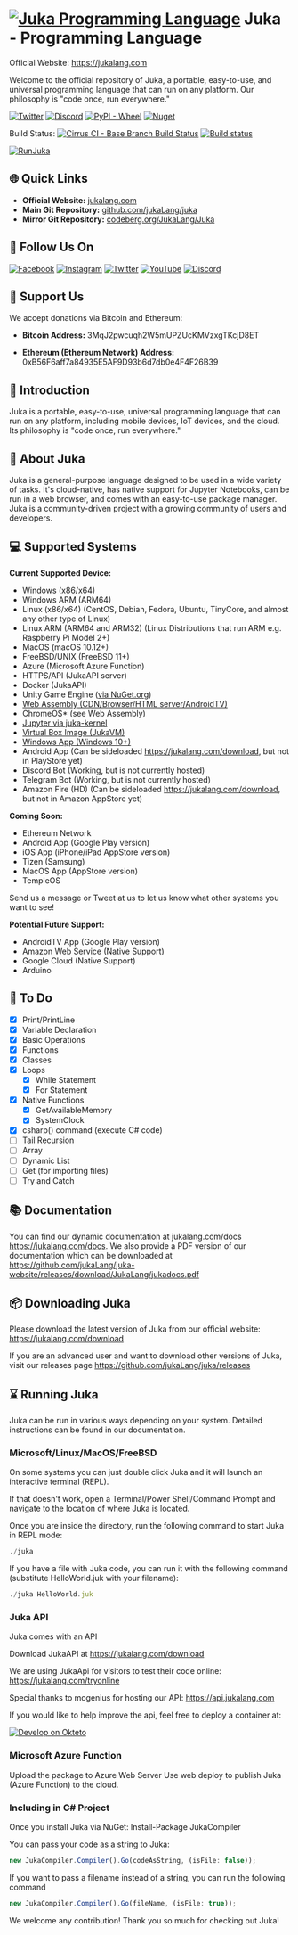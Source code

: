 # [![Juka Programming Language](https://user-images.githubusercontent.com/11934545/192074923-24c8cfb9-12fc-48c4-8faa-2bbc4c187d83.png)](https://jukalang.com) Juka - Programming Language

Official Website: <https://jukalang.com>

Welcome to the official repository of Juka, a portable, easy-to-use, and universal programming language that can run on any platform. Our philosophy is "code once, run everywhere."

[![Twitter](https://img.shields.io/twitter/follow/jukaLang.svg?style=social)](https://twitter.com/jukaLang)
[![Discord](https://img.shields.io/discord/975787212954275910)](https://discord.gg/MsKWsErzfp)
[![PyPI - Wheel](https://img.shields.io/pypi/wheel/juka-kernel)](https://pypi.org/project/juka-kernel/)
[![Nuget](https://img.shields.io/nuget/dt/JukaCompiler)](https://www.nuget.org/packages/JukaCompiler)

Build Status: [![Cirrus CI - Base Branch Build Status](https://img.shields.io/cirrus/github/jukaLang/Juka)](https://cirrus-ci.com/github/jukaLang/Juka)
[![Build status](https://ci.appveyor.com/api/projects/status/nmjmm04xhryx8p54?svg=true)](https://ci.appveyor.com/project/TheAndreiM/juka)

[![RunJuka](https://github.com/jukaLang/Juka/assets/11934545/fff8c2c3-e89a-4262-99c0-acc98d3ac6a2)](https://jukalang.com)

## 🌐 Quick Links

- **Official Website:** [jukalang.com](http://jukalang.com)
- **Main Git Repository:** [github.com/jukaLang/juka](https://github.com/jukaLang/juka)
- **Mirror Git Repository:** [codeberg.org/JukaLang/Juka](https://codeberg.org/JukaLang/Juka)

## 📣 Follow Us On

[![Facebook](https://img.shields.io/badge/JukaLang-white?logo=Facebook)](https://www.facebook.com/jukaLang/)
[![Instagram](https://img.shields.io/badge/jukalanguage-white?logo=Instagram)](https://www.instagram.com/jukalanguage/)
[![Twitter](https://img.shields.io/badge/@jukaLang-white?logo=Twitter)](https://twitter.com/jukaLang/)
[![YouTube](https://img.shields.io/badge/@jukaLang-red?logo=YouTube)](https://www.youtube.com/@jukaLang)
[![Discord](https://img.shields.io/badge/jukaLang-white?logo=Discord)](https://discord.gg/MsKWsErzfp)

## 🤝 Support Us

We accept donations via Bitcoin and Ethereum:

- **Bitcoin Address:**
  3MqJ2pwcuqh2W5mUPZUcKMVzxgTKcjD8ET

- **Ethereum (Ethereum Network) Address:**
  0xB56F6aff7a84935E5AF9D93b6d7db0e4F4F26B39

## 💭 Introduction

Juka is a portable, easy-to-use, universal programming language that can run on any platform, including mobile devices, IoT devices, and the cloud. Its philosophy is "code once, run everywhere."

## 💭 About Juka

Juka is a general-purpose language designed to be used in a wide variety of tasks. It's cloud-native, has native support for Jupyter Notebooks, can be run in a web browser, and comes with an easy-to-use package manager. Juka is a community-driven project with a growing community of users and developers.

## 💻 Supported Systems

**Current Supported Device:**

- Windows (x86/x64)
- Windows ARM (ARM64)
- Linux (x86/x64) (CentOS, Debian, Fedora, Ubuntu, TinyCore, and almost any other type of Linux)
- Linux ARM (ARM64 and ARM32) (Linux Distributions that run ARM e.g. Raspberry Pi Model 2+)
- MacOS (macOS 10.12+)
- FreeBSD/UNIX (FreeBSD 11+)
- Azure (Microsoft Azure Function)
- HTTPS/API (JukaAPI server)
- Docker (JukaAPI)
- Unity Game Engine ([via NuGet.org](https://www.nuget.org/packages/JukaCompiler))
- [Web Assembly (CDN/Browser/HTML server/AndroidTV)](https://github.com/jukaLang/juka-webassembly)
- ChromeOS\* (see Web Assembly)
- [Jupyter via juka-kernel](https://github.com/jukaLang/juka-kernel)
- [Virtual Box Image (JukaVM)](https://github.com/jukaLang/jukaVM)
- [Windows App (Windows 10+)](https://github.com/jukaLang/JukaApp)
- Android App (Can be sideloaded <https://jukalang.com/download>, but not in PlayStore yet)
- Discord Bot (Working, but is not currently hosted)
- Telegram Bot (Working, but is not currently hosted)
- Amazon Fire (HD) (Can be sideloaded <https://jukalang.com/download>, but not in Amazon AppStore yet)

**Coming Soon:**

- Ethereum Network
- Android App (Google Play version)
- iOS App (iPhone/iPad AppStore version)
- Tizen (Samsung)
- MacOS App (AppStore version)
- TempleOS

Send us a message or Tweet at us to let us know what other systems you want to see!

**Potential Future Support:**

- AndroidTV App (Google Play version)
- Amazon Web Service (Native Support)
- Google Cloud (Native Support)
- Arduino

## 📜 To Do

- [x] Print/PrintLine
- [x] Variable Declaration
- [x] Basic Operations
- [x] Functions
- [x] Classes
- [x] Loops
  - [x] While Statement
  - [x] For Statement
- [x] Native Functions
  - [x] GetAvailableMemory
  - [x] SystemClock
- [x] csharp() command (execute C# code)
- [ ] Tail Recursion
- [ ] Array
- [ ] Dynamic List
- [ ] Get (for importing files)
- [ ] Try and Catch

## 📚 Documentation

You can find our dynamic documentation at jukalang.com/docs <https://jukalang.com/docs>.
We also provide a PDF version of our documentation which can be downloaded at <https://github.com/jukaLang/juka-website/releases/download/JukaLang/jukadocs.pdf>

## 📦 Downloading Juka

Please download the latest version of Juka from our official website: <https://jukalang.com/download>

If you are an advanced user and want to download other versions of Juka, visit our releases page <https://github.com/jukaLang/juka/releases>

## ⌛ Running Juka

Juka can be run in various ways depending on your system. Detailed instructions can be found in our documentation.

### Microsoft/Linux/MacOS/FreeBSD

On some systems you can just double click Juka and it will launch an interactive terminal (REPL).

If that doesn't work, open a Terminal/Power Shell/Command Prompt and navigate to the location of where Juka is located.

Once you are inside the directory, run the following command to start Juka in REPL mode:

```jsx
./juka
```

If you have a file with Juka code, you can run it with the following command (substitute HelloWorld.juk with your filename):

```jsx
./juka HelloWorld.juk
```

### Juka API

Juka comes with an API

Download JukaAPI at <https://jukalang.com/download>

We are using JukaApi for visitors to test their code online: <https://jukalang.com/tryonline>

Special thanks to mogenius for hosting our API:
<https://api.jukalang.com>

If you would like to help improve the api, feel free to deploy a container at:

[![Develop on Okteto](https://okteto.com/develop-okteto.svg)](https://cloud.okteto.com/deploy?repository=https://github.com/jukalang/juka&branch=master)

### Microsoft Azure Function

Upload the package to Azure Web Server
Use web deploy to publish Juka (Azure Function) to the cloud.

### Including in C# Project

Once you install Juka via NuGet: Install-Package JukaCompiler

You can pass your code as a string to Juka:

```jsx
new JukaCompiler.Compiler().Go(codeAsString, (isFile: false));
```

If you want to pass a filename instead of a string, you can run the following command

```jsx
new JukaCompiler.Compiler().Go(fileName, (isFile: true));
```

We welcome any contribution! Thank you so much for checking out Juka!
